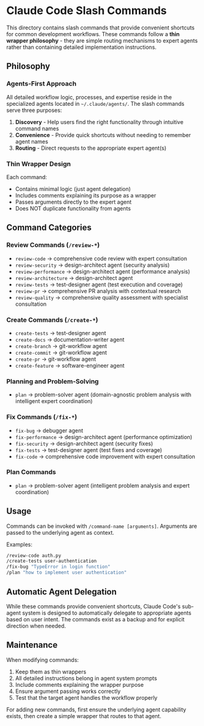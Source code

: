 # Claude Code Slash Commands

This directory contains slash commands that provide convenient shortcuts for common development workflows. These commands follow a **thin wrapper philosophy** - they are simple routing mechanisms to expert agents rather than containing detailed implementation instructions.

## Philosophy

### Agents-First Approach

All detailed workflow logic, processes, and expertise reside in the specialized agents located in `~/.claude/agents/`. The slash commands serve three purposes:

1. **Discovery** - Help users find the right functionality through intuitive command names
2. **Convenience** - Provide quick shortcuts without needing to remember agent names
3. **Routing** - Direct requests to the appropriate expert agent(s)

### Thin Wrapper Design

Each command:
- Contains minimal logic (just agent delegation)
- Includes comments explaining its purpose as a wrapper
- Passes arguments directly to the expert agent
- Does NOT duplicate functionality from agents

## Command Categories

### Review Commands (`/review-*`)
- `review-code` → comprehensive code review with expert consultation
- `review-security` → design-architect agent (security analysis)
- `review-performance` → design-architect agent (performance analysis)
- `review-architecture` → design-architect agent
- `review-tests` → test-designer agent (test execution and coverage)
- `review-pr` → comprehensive PR analysis with contextual research
- `review-quality` → comprehensive quality assessment with specialist consultation

### Create Commands (`/create-*`)
- `create-tests` → test-designer agent
- `create-docs` → documentation-writer agent
- `create-branch` → git-workflow agent
- `create-commit` → git-workflow agent  
- `create-pr` → git-workflow agent
- `create-feature` → software-engineer agent

### Planning and Problem-Solving
- `plan` → problem-solver agent (domain-agnostic problem analysis with intelligent expert coordination)

### Fix Commands (`/fix-*`)
- `fix-bug` → debugger agent
- `fix-performance` → design-architect agent (performance optimization)
- `fix-security` → design-architect agent (security fixes)
- `fix-tests` → test-designer agent (test fixes and coverage)
- `fix-code` → comprehensive code improvement with expert consultation

### Plan Commands
- `plan` → problem-solver agent (intelligent problem analysis and expert coordination)

## Usage

Commands can be invoked with `/command-name [arguments]`. Arguments are passed to the underlying agent as context.

Examples:
```bash
/review-code auth.py
/create-tests user-authentication
/fix-bug "TypeError in login function"
/plan "how to implement user authentication"
```

## Automatic Agent Delegation

While these commands provide convenient shortcuts, Claude Code's sub-agent system is designed to automatically delegate to appropriate agents based on user intent. The commands exist as a backup and for explicit direction when needed.

## Maintenance

When modifying commands:
1. Keep them as thin wrappers
2. All detailed instructions belong in agent system prompts
3. Include comments explaining the wrapper purpose
4. Ensure argument passing works correctly
5. Test that the target agent handles the workflow properly

For adding new commands, first ensure the underlying agent capability exists, then create a simple wrapper that routes to that agent.
